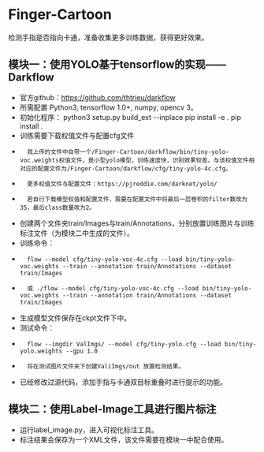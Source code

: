 # Finger-Cartoon
检测手指是否指向卡通，准备收集更多训练数据，获得更好效果。

## 模块一：使用YOLO基于tensorflow的实现——Darkflow
-	官方github：https://github.com/thtrieu/darkflow
-	所需配置  Python3, tensorflow 1.0+, numpy, opencv 3。
-	初始化程序：
    python3 setup.py build_ext --inplace
    pip install -e .
    pip install .
-	训练需要下载权值文件与配置cfg文件
-		我上传的文件中自带一个/Finger-Cartoon/darkflow/bin/tiny-yolo-voc.weights权值文件，是小型yolo模型，训练速度快，识别效果较差。与该权值文件相对应的配置文件为/Finger-Cartoon/darkflow/cfg/tiny-yolo-4c.cfg。
-		更多权值文件与配置文件：https://pjreddie.com/darknet/yolo/
-		若自行下载模型权值和配置文件，需要在配置文件中将最后一层卷积的filter数改为35，最后class数量改为2。
-	创建两个文件夹train/Images与train/Annotations，分别放置训练图片与训练标注文件（为模块二中生成的文件）。
-	训练命令： 
-		flow --model cfg/tiny-yolo-voc-4c.cfg --load bin/tiny-yolo-voc.weights --train --annotation train/Annotations --dataset train/Images
-		或 ./flow --model cfg/tiny-yolo-voc-4c.cfg --load bin/tiny-yolo-voc.weights --train --annotation train/Annotations --dataset train/Images
-	生成模型文件保存在ckpt文件下中。
-	测试命令：
-		flow --imgdir ValImgs/ --model cfg/tiny-yolo.cfg --load bin/tiny-yolo.weights --gpu 1.0
-		将在测试图片文件夹下创建ValiImgs/out 放置检测结果。
-	已经修改过源代码，添加手指与卡通双目标重叠时进行提示的功能。

## 模块二：使用Label-Image工具进行图片标注
-	运行label_image.py，进入可视化标注工具。
-	标注结果会保存为一个XML文件，该文件需要在模块一中配合使用。
